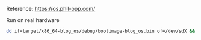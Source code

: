 
Reference:
https://os.phil-opp.com/

Run on real hardware

```Bash
dd if=target/x86_64-blog_os/debug/bootimage-blog_os.bin of=/dev/sdX && sync
```
